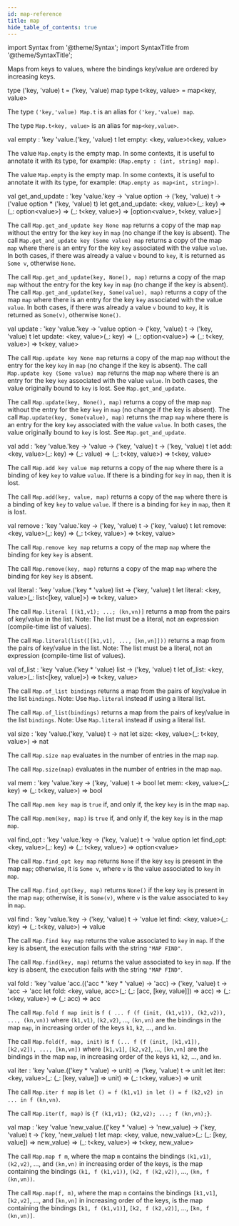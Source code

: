 ```yaml
---
id: map-reference
title: map
hide_table_of_contents: true
---
```

import Syntax from '@theme/Syntax';
import SyntaxTitle from '@theme/SyntaxTitle';


Maps from keys to values, where the bindings key/value are ordered
  by increasing keys.


<SyntaxTitle syntax="cameligo">
type (&#39;key, &#39;value) t = (&#39;key, &#39;value) map
</SyntaxTitle>
<SyntaxTitle syntax="jsligo">
type t&lt;key, value&gt; = map&lt;key, value&gt;
</SyntaxTitle>
<Syntax syntax="cameligo">

The type `('key,'value) Map.t` is an alias for `('key,'value) map`.

</Syntax>

<Syntax syntax="jsligo">

The type `Map.t<key, value>` is an alias for `map<key,value>`.

</Syntax>


<SyntaxTitle syntax="cameligo">
val empty : &#39;key &#39;value.(&#39;key, &#39;value) t
</SyntaxTitle>
<SyntaxTitle syntax="jsligo">
let empty: &lt;key, value&gt;t&lt;key, value&gt;
</SyntaxTitle>
<Syntax syntax="cameligo">

The value `Map.empty` is the empty map. In some contexts, it is
    useful to annotate it with its type, for example:
    `(Map.empty : (int, string) map)`.

</Syntax>

<Syntax syntax="jsligo">

The value `Map.empty` is the empty map. In some contexts, it is
    useful to annotate it with its type, for example:
    `(Map.empty as map<int, string>)`.

</Syntax>


<SyntaxTitle syntax="cameligo">
val get&#95;and&#95;update : &#39;key &#39;value.&#39;key -&gt; &#39;value option -&gt; (&#39;key, &#39;value) t -&gt; (&#39;value option * (&#39;key, &#39;value) t)
</SyntaxTitle>
<SyntaxTitle syntax="jsligo">
let get&#95;and&#95;update: &lt;key, value&gt;(&#95;: key) =&gt; (&#95;: option&lt;value&gt;) =&gt; (&#95;: t&lt;key, value&gt;) =&gt; [option&lt;value&gt;, t&lt;key, value&gt;]
</SyntaxTitle>
<Syntax syntax="cameligo">

The call `Map.get_and_update key None map` returns a copy of the map
    `map` without the entry for the key `key` in `map` (no change if
    the key is absent). The call `Map.get_and_update key (Some value) map`
    returns a copy of the map `map` where there is an entry for the
    key `key` associated with the value `value`. In both cases, if
    there was already a value `v` bound to `key`, it is returned as
    `Some v`, otherwise `None`.

</Syntax>

<Syntax syntax="jsligo">

The call `Map.get_and_update(key, None(), map)` returns a copy of the
    map `map` without the entry for the key `key` in `map` (no change
    if the key is absent). The call `Map.get_and_update(key, Some(value),
    map)` returns a copy of the map `map` where there is an entry for
    the key `key` associated with the value `value`. In both cases, if
    there was already a value `v` bound to `key`, it is returned as
    `Some(v)`, otherwise `None()`.

</Syntax>


<SyntaxTitle syntax="cameligo">
val update : &#39;key &#39;value.&#39;key -&gt; &#39;value option -&gt; (&#39;key, &#39;value) t -&gt; (&#39;key, &#39;value) t
</SyntaxTitle>
<SyntaxTitle syntax="jsligo">
let update: &lt;key, value&gt;(&#95;: key) =&gt; (&#95;: option&lt;value&gt;) =&gt; (&#95;: t&lt;key, value&gt;) =&gt; t&lt;key, value&gt;
</SyntaxTitle>
<Syntax syntax="cameligo">

The call `Map.update key None map` returns a copy of the map `map`
    without the entry for the key `key` in `map` (no change if the key
    is absent). The call `Map.update key (Some value) map` returns the map
    `map` where there is an entry for the key `key` associated with
    the value `value`. In both cases, the value originally bound to
    `key` is lost. See `Map.get_and_update`.

</Syntax>

<Syntax syntax="jsligo">

The call `Map.update(key, None(), map)` returns a copy of the map `map`
    without the entry for the key `key` in `map` (no change if the key
    is absent). The call `Map.update(key, Some(value), map)` returns the map
    `map` where there is an entry for the key `key` associated with
    the value `value`. In both cases, the value originally bound to
    `key` is lost. See `Map.get_and_update`.

</Syntax>


<SyntaxTitle syntax="cameligo">
val add : &#39;key &#39;value.&#39;key -&gt; &#39;value -&gt; (&#39;key, &#39;value) t -&gt; (&#39;key, &#39;value) t
</SyntaxTitle>
<SyntaxTitle syntax="jsligo">
let add: &lt;key, value&gt;(&#95;: key) =&gt; (&#95;: value) =&gt; (&#95;: t&lt;key, value&gt;) =&gt; t&lt;key, value&gt;
</SyntaxTitle>
<Syntax syntax="cameligo">

The call `Map.add key value map` returns a copy of the `map` where
    there is a binding of key `key` to value `value`. If there is a
    binding for `key` in `map`, then it is lost.

</Syntax>

<Syntax syntax="jsligo">

The call `Map.add(key, value, map)` returns a copy of the `map` where
    there is a binding of key `key` to value `value`. If there is a
    binding for `key` in `map`, then it is lost.

</Syntax>


<SyntaxTitle syntax="cameligo">
val remove : &#39;key &#39;value.&#39;key -&gt; (&#39;key, &#39;value) t -&gt; (&#39;key, &#39;value) t
</SyntaxTitle>
<SyntaxTitle syntax="jsligo">
let remove: &lt;key, value&gt;(&#95;: key) =&gt; (&#95;: t&lt;key, value&gt;) =&gt; t&lt;key, value&gt;
</SyntaxTitle>
<Syntax syntax="cameligo">

The call `Map.remove key map` returns a copy of the map `map` where
    the binding for key `key` is absent.

</Syntax>

<Syntax syntax="jsligo">

The call `Map.remove(key, map)` returns a copy of the map `map` where
    the binding for key `key` is absent.

</Syntax>


<SyntaxTitle syntax="cameligo">
val literal : &#39;key &#39;value.(&#39;key * &#39;value) list -&gt; (&#39;key, &#39;value) t
</SyntaxTitle>
<SyntaxTitle syntax="jsligo">
let literal: &lt;key, value&gt;(&#95;: list&lt;[key, value]&gt;) =&gt; t&lt;key, value&gt;
</SyntaxTitle>
<Syntax syntax="cameligo">

The call `Map.literal [(k1,v1); ...; (kn,vn)]` returns a map from
    the pairs of key/value in the list. Note: The list must be a
    literal, not an expression (compile-time list of values).

</Syntax>

<Syntax syntax="jsligo">

The call `Map.literal(list([[k1,v1], ..., [kn,vn]]))` returns a map from
    the pairs of key/value in the list. Note: The list must be a
    literal, not an expression (compile-time list of values).

</Syntax>


<SyntaxTitle syntax="cameligo">
val of&#95;list : &#39;key &#39;value.(&#39;key * &#39;value) list -&gt; (&#39;key, &#39;value) t
</SyntaxTitle>
<SyntaxTitle syntax="jsligo">
let of&#95;list: &lt;key, value&gt;(&#95;: list&lt;[key, value]&gt;) =&gt; t&lt;key, value&gt;
</SyntaxTitle>
<Syntax syntax="cameligo">

The call `Map.of_list bindings` returns a map from the pairs of
    key/value in the list `bindings`. Note: Use `Map.literal` instead if
    using a literal list.

</Syntax>

<Syntax syntax="jsligo">

The call `Map.of_list(bindings)` returns a map from the pairs of
    key/value in the list `bindings`. Note: Use `Map.literal` instead if
    using a literal list.

</Syntax>


<SyntaxTitle syntax="cameligo">
val size : &#39;key &#39;value.(&#39;key, &#39;value) t -&gt; nat
</SyntaxTitle>
<SyntaxTitle syntax="jsligo">
let size: &lt;key, value&gt;(&#95;: t&lt;key, value&gt;) =&gt; nat
</SyntaxTitle>
<Syntax syntax="cameligo">

The call `Map.size map` evaluates in the number of entries in the
    map `map`.

</Syntax>

<Syntax syntax="jsligo">

The call `Map.size(map)` evaluates in the number of entries in the
    map `map`.

</Syntax>


<SyntaxTitle syntax="cameligo">
val mem : &#39;key &#39;value.&#39;key -&gt; (&#39;key, &#39;value) t -&gt; bool
</SyntaxTitle>
<SyntaxTitle syntax="jsligo">
let mem: &lt;key, value&gt;(&#95;: key) =&gt; (&#95;: t&lt;key, value&gt;) =&gt; bool
</SyntaxTitle>
<Syntax syntax="cameligo">

The call `Map.mem key map` is `true` if, and only if, the key `key`
    is in the map `map`.

</Syntax>

<Syntax syntax="jsligo">

The call `Map.mem(key, map)` is `true` if, and only if, the key `key`
    is in the map `map`.

</Syntax>


<SyntaxTitle syntax="cameligo">
val find&#95;opt : &#39;key &#39;value.&#39;key -&gt; (&#39;key, &#39;value) t -&gt; &#39;value option
</SyntaxTitle>
<SyntaxTitle syntax="jsligo">
let find&#95;opt: &lt;key, value&gt;(&#95;: key) =&gt; (&#95;: t&lt;key, value&gt;) =&gt; option&lt;value&gt;
</SyntaxTitle>
<Syntax syntax="cameligo">

The call `Map.find_opt key map` returns `None` if the key `key` is
    present in the map `map`; otherwise, it is `Some v`, where `v` is
    the value associated to `key` in `map`.

</Syntax>

<Syntax syntax="jsligo">

The call `Map.find_opt(key, map)` returns `None()` if the key `key` is
    present in the map `map`; otherwise, it is `Some(v)`, where `v` is
    the value associated to `key` in `map`.

</Syntax>


<SyntaxTitle syntax="cameligo">
val find : &#39;key &#39;value.&#39;key -&gt; (&#39;key, &#39;value) t -&gt; &#39;value
</SyntaxTitle>
<SyntaxTitle syntax="jsligo">
let find: &lt;key, value&gt;(&#95;: key) =&gt; (&#95;: t&lt;key, value&gt;) =&gt; value
</SyntaxTitle>
<Syntax syntax="cameligo">

The call `Map.find key map` returns the value associated to `key` in
    `map`. If the key is absent, the execution fails with the string
    `"MAP FIND"`.

</Syntax>

<Syntax syntax="jsligo">

The call `Map.find(key, map)` returns the value associated to `key` in
    `map`. If the key is absent, the execution fails with the string
    `"MAP FIND"`.

</Syntax>


<SyntaxTitle syntax="cameligo">
val fold : &#39;key &#39;value &#39;acc.((&#39;acc * &#39;key * &#39;value) -&gt; &#39;acc) -&gt; (&#39;key, &#39;value) t -&gt; &#39;acc -&gt; &#39;acc
</SyntaxTitle>
<SyntaxTitle syntax="jsligo">
let fold: &lt;key, value, acc&gt;(&#95;: (&#95;: [acc, [key, value]]) =&gt; acc) =&gt; (&#95;: t&lt;key, value&gt;) =&gt; (&#95;: acc) =&gt; acc
</SyntaxTitle>
<Syntax syntax="cameligo">

The call `Map.fold f map init` is
    `f ( ... f (f (init, (k1,v1)), (k2,v2)), ..., (kn,vn))`
    where `(k1,v1)`, `(k2,v2)`, ..., `(kn,vn)` are the bindings in the
    map `map`, in increasing order of the keys `k1`, `k2`, ..., and `kn`.

</Syntax>

<Syntax syntax="jsligo">

The call `Map.fold(f, map, init)` is
    `f (... f (f (init, [k1,v1]), [k2,v2]), ..., [kn,vn])`
    where `[k1,v1]`, `[k2,v2]`, ..., `[kn,vn]` are the bindings in the
    map `map`, in increasing order of the keys `k1`, `k2`, ..., and `kn`.

</Syntax>


<SyntaxTitle syntax="cameligo">
val iter : &#39;key &#39;value.((&#39;key * &#39;value) -&gt; unit) -&gt; (&#39;key, &#39;value) t -&gt; unit
</SyntaxTitle>
<SyntaxTitle syntax="jsligo">
let iter: &lt;key, value&gt;(&#95;: (&#95;: [key, value]) =&gt; unit) =&gt; (&#95;: t&lt;key, value&gt;) =&gt; unit
</SyntaxTitle>
<Syntax syntax="cameligo">

The call `Map.iter f map` is
    `let () = f (k1,v1) in let () = f (k2,v2) in ... in f (kn,vn)`.

</Syntax>

<Syntax syntax="jsligo">

The call `Map.iter(f, map)` is `{f (k1,v1); (k2,v2); ...; f (kn,vn);}`.

</Syntax>


<SyntaxTitle syntax="cameligo">
val map : &#39;key &#39;value &#39;new&#95;value.((&#39;key * &#39;value) -&gt; &#39;new&#95;value) -&gt; (&#39;key, &#39;value) t -&gt; (&#39;key, &#39;new&#95;value) t
</SyntaxTitle>
<SyntaxTitle syntax="jsligo">
let map: &lt;key, value, new&#95;value&gt;(&#95;: (&#95;: [key, value]) =&gt; new&#95;value) =&gt; (&#95;: t&lt;key, value&gt;) =&gt; t&lt;key, new&#95;value&gt;
</SyntaxTitle>
<Syntax syntax="cameligo">

The call `Map.map f m`, where the map `m` contains the bindings
    `(k1,v1)`, `(k2,v2)`, ..., and `(kn,vn)` in increasing order of
    the keys, is the map containing the bindings `(k1, f (k1,v1))`,
    `(k2, f (k2,v2))`, ..., `(kn, f (kn,vn))`.

</Syntax>

<Syntax syntax="jsligo">

The call `Map.map(f, m)`, where the map `m` contains the bindings
    `[k1,v1]`, `[k2,v2]`, ..., and `[kn,vn]` in increasing order of
    the keys, is the map containing the bindings `[k1, f (k1,v1)]`,
    `[k2, f (k2,v2)]`, ..., `[kn, f (kn,vn)]`.

</Syntax>
